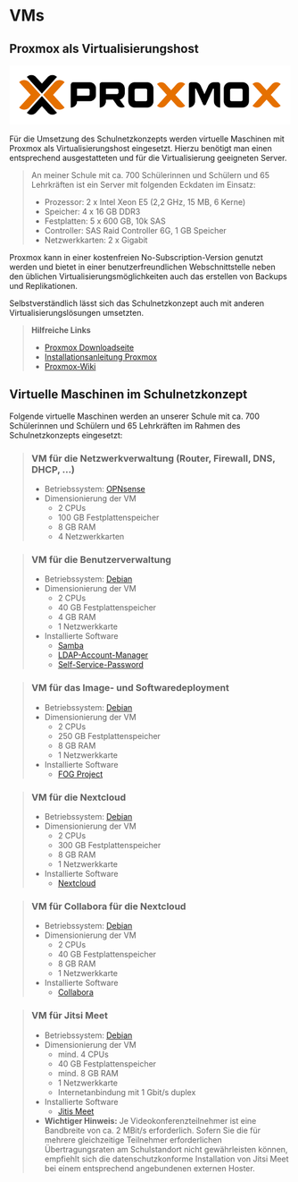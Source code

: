 # VMs

## Proxmox als Virtualisierungshost

![logo proxmox](../_media/logo_proxmox.png "Provided by proxmox.com")

Für die Umsetzung des Schulnetzkonzepts werden virtuelle Maschinen mit Proxmox als Virtualisierungshost eingesetzt. Hierzu benötigt man einen entsprechend ausgestatteten und für die Virtualisierung geeigneten Server.

> An meiner Schule mit ca. 700 Schülerinnen und Schülern und 65 Lehrkräften ist ein Server mit folgenden Eckdaten im Einsatz:
> - Prozessor: 2 x Intel Xeon E5 (2,2 GHz, 15 MB, 6 Kerne)
> - Speicher: 4 x 16 GB DDR3
> - Festplatten: 5 x 600 GB, 10k SAS
> - Controller: SAS Raid Controller 6G, 1 GB Speicher
> - Netzwerkkarten: 2 x Gigabit

Proxmox kann in einer kostenfreien No-Subscription-Version genutzt werden und bietet in einer benutzerfreundlichen Webschnittstelle neben den üblichen Virtualisierungsmöglichkeiten auch das erstellen von Backups und Replikationen.

Selbstverständlich lässt sich das Schulnetzkonzept auch mit anderen Virtualisierungslösungen umsetzten.

> **Hilfreiche Links**
> - [Proxmox Downloadseite](https://www.proxmox.com/de/downloads)
> - [Installationsanleitung Proxmox](https://pve.proxmox.com/wiki/Installation)
> - [Proxmox-Wiki](https://pve.proxmox.com/wiki/Main_Page)

## Virtuelle Maschinen im Schulnetzkonzept

Folgende virtuelle Maschinen werden an unserer Schule mit ca. 700 Schülerinnen und Schülern und 65 Lehrkräften im Rahmen des Schulnetzkonzepts eingesetzt:

> ### VM für die Netzwerkverwaltung (Router, Firewall, DNS, DHCP, ...)
> - Betriebssystem: [OPNsense](betriebssysteme/opnsense)
> - Dimensionierung der VM
>   - 2 CPUs
>   - 100 GB Festplattenspeicher
>   - 8 GB RAM
>   - 4 Netzwerkkarten

> ### VM für die Benutzerverwaltung
> - Betriebssystem: [Debian](betriebssysteme/debian)
> - Dimensionierung der VM
>   - 2 CPUs
>   - 40 GB Festplattenspeicher
>   - 4 GB RAM
>   - 1 Netzwerkkarte
> - Installierte Software
>   - [Samba](software/samba)
>   - [LDAP-Account-Manager](software/ldap-account-manager)
>   - [Self-Service-Password](software/self-service-password)

> ### VM für das Image- und Softwaredeployment
> - Betriebssystem: [Debian](betriebssysteme/debian)
> - Dimensionierung der VM
>   - 2 CPUs
>   - 250 GB Festplattenspeicher
>   - 8 GB RAM
>   - 1 Netzwerkkarte
> - Installierte Software
>   - [FOG Project](software/fog-project)

> ### VM für die Nextcloud
> - Betriebssystem: [Debian](betriebssysteme/debian)
> - Dimensionierung der VM
>   - 2 CPUs
>   - 300 GB Festplattenspeicher
>   - 8 GB RAM
>   - 1 Netzwerkkarte
> - Installierte Software
>   - [Nextcloud](software/nextcloud)

> ### VM für Collabora für die Nextcloud
> - Betriebssystem: [Debian](betriebssysteme/debian)
> - Dimensionierung der VM
>   - 2 CPUs
>   - 40 GB Festplattenspeicher
>   - 8 GB RAM
>   - 1 Netzwerkkarte
> - Installierte Software
>   - [Collabora](software/collabora)

> ### VM für Jitsi Meet
> - Betriebssystem: [Debian](betriebssysteme/debian)
> - Dimensionierung der VM
>   - mind. 4 CPUs
>   - 40 GB Festplattenspeicher
>   - mind. 8 GB RAM
>   - 1 Netzwerkkarte
>   - Internetanbindung mit 1 Gbit/s duplex
> - Installierte Software
>   - [Jitis Meet](software/jitis-meet)
> - **Wichtiger Hinweis:** Je Videokonferenzteilnehmer ist eine Bandbreite von  ca. 2 MBit/s erforderlich. Sofern Sie die für mehrere gleichzeitige Teilnehmer erforderlichen Übertragungsraten am Schulstandort nicht gewährleisten können, empfiehlt sich die datenschutzkonforme Installation von Jitsi Meet bei einem entsprechend angebundenen externen Hoster.